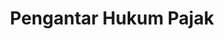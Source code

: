 ---
id: 103
title: Pengantar Hukum Pajak
linkurl: https://kutt.it/SmnoyT
fitur: lainlain
category: lainlain
createdTime : 13/01/2020
modifiedTime : 13/01/2020
topik: Hukum Pajak
color: ffd33d
---